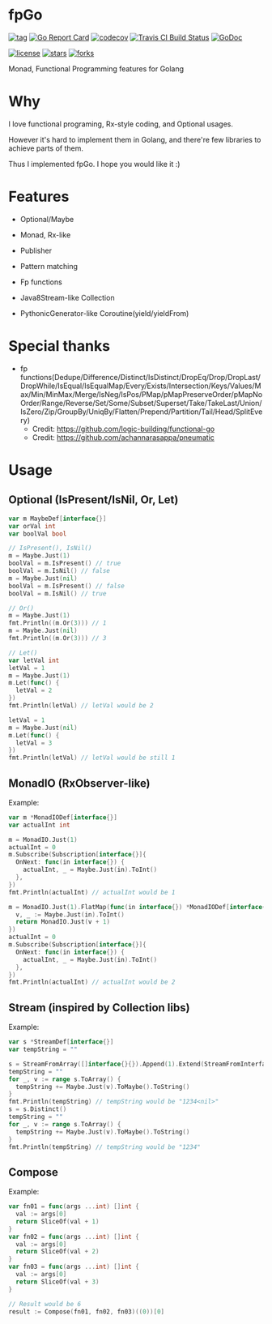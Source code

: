 # fpGo

[![tag](https://img.shields.io/github/tag/TeaEntityLab/fpGo.svg)](https://github.com/TeaEntityLab/fpGo)
[![Go Report Card](https://goreportcard.com/badge/github.com/TeaEntityLab/fpGo)](https://goreportcard.com/report/github.com/TeaEntityLab/fpGo)
[![codecov](https://codecov.io/gh/TeaEntityLab/fpGo/branch/master/graph/badge.svg)](https://codecov.io/gh/TeaEntityLab/fpGo)
[![Travis CI Build Status](https://travis-ci.com/TeaEntityLab/fpGo.svg?branch=master)](https://travis-ci.com/TeaEntityLab/fpGo)
[![GoDoc](https://godoc.org/github.com/TeaEntityLab/fpGo?status.svg)](https://godoc.org/github.com/TeaEntityLab/fpGo)

[![license](https://img.shields.io/github/license/TeaEntityLab/fpGo.svg?style=social&label=License)](https://github.com/TeaEntityLab/fpGo)
[![stars](https://img.shields.io/github/stars/TeaEntityLab/fpGo.svg?style=social&label=Stars)](https://github.com/TeaEntityLab/fpGo)
[![forks](https://img.shields.io/github/forks/TeaEntityLab/fpGo.svg?style=social&label=Fork)](https://github.com/TeaEntityLab/fpGo)

Monad, Functional Programming features for Golang

# Why

I love functional programing, Rx-style coding, and Optional usages.

However it's hard to implement them in Golang, and there're few libraries to achieve parts of them.

Thus I implemented fpGo. I hope you would like it :)

# Features

* Optional/Maybe

* Monad, Rx-like

* Publisher



* Pattern matching

* Fp functions



* Java8Stream-like Collection

* PythonicGenerator-like Coroutine(yield/yieldFrom)

# Special thanks
* fp functions(Dedupe/Difference/Distinct/IsDistinct/DropEq/Drop/DropLast/DropWhile/IsEqual/IsEqualMap/Every/Exists/Intersection/Keys/Values/Max/Min/MinMax/Merge/IsNeg/IsPos/PMap/pMapPreserveOrder/pMapNoOrder/Range/Reverse/Set/Some/Subset/Superset/Take/TakeLast/Union/IsZero/Zip/GroupBy/UniqBy/Flatten/Prepend/Partition/Tail/Head/SplitEvery)
  *	Credit: https://github.com/logic-building/functional-go
  * Credit: https://github.com/achannarasappa/pneumatic

# Usage

## Optional (IsPresent/IsNil, Or, Let)

```go
var m MaybeDef[interface{}]
var orVal int
var boolVal bool

// IsPresent(), IsNil()
m = Maybe.Just(1)
boolVal = m.IsPresent() // true
boolVal = m.IsNil() // false
m = Maybe.Just(nil)
boolVal = m.IsPresent() // false
boolVal = m.IsNil() // true

// Or()
m = Maybe.Just(1)
fmt.Println((m.Or(3))) // 1
m = Maybe.Just(nil)
fmt.Println((m.Or(3))) // 3

// Let()
var letVal int
letVal = 1
m = Maybe.Just(1)
m.Let(func() {
  letVal = 2
})
fmt.Println(letVal) // letVal would be 2

letVal = 1
m = Maybe.Just(nil)
m.Let(func() {
  letVal = 3
})
fmt.Println(letVal) // letVal would be still 1
```

## MonadIO (RxObserver-like)

Example:
```go
var m *MonadIODef[interface{}]
var actualInt int

m = MonadIO.Just(1)
actualInt = 0
m.Subscribe(Subscription[interface{}]{
  OnNext: func(in interface{}) {
    actualInt, _ = Maybe.Just(in).ToInt()
  },
})
fmt.Println(actualInt) // actualInt would be 1

m = MonadIO.Just(1).FlatMap(func(in interface{}) *MonadIODef[interface{}] {
  v, _ := Maybe.Just(in).ToInt()
  return MonadIO.Just(v + 1)
})
actualInt = 0
m.Subscribe(Subscription[interface{}]{
  OnNext: func(in interface{}) {
    actualInt, _ = Maybe.Just(in).ToInt()
  },
})
fmt.Println(actualInt) // actualInt would be 2
```

## Stream (inspired by Collection libs)

Example:
```go
var s *StreamDef[interface{}]
var tempString = ""

s = StreamFromArray([]interface{}{}).Append(1).Extend(StreamFromInterface(2, 3, 4)).Extend(StreamFromArray([]interface{}{nil}))
tempString = ""
for _, v := range s.ToArray() {
  tempString += Maybe.Just(v).ToMaybe().ToString()
}
fmt.Println(tempString) // tempString would be "1234<nil>"
s = s.Distinct()
tempString = ""
for _, v := range s.ToArray() {
  tempString += Maybe.Just(v).ToMaybe().ToString()
}
fmt.Println(tempString) // tempString would be "1234"
```

## Compose

Example:

```go
var fn01 = func(args ...int) []int {
  val := args[0]
  return SliceOf(val + 1)
}
var fn02 = func(args ...int) []int {
  val := args[0]
  return SliceOf(val + 2)
}
var fn03 = func(args ...int) []int {
  val := args[0]
  return SliceOf(val + 3)
}

// Result would be 6
result := Compose(fn01, fn02, fn03)((0))[0]
```
